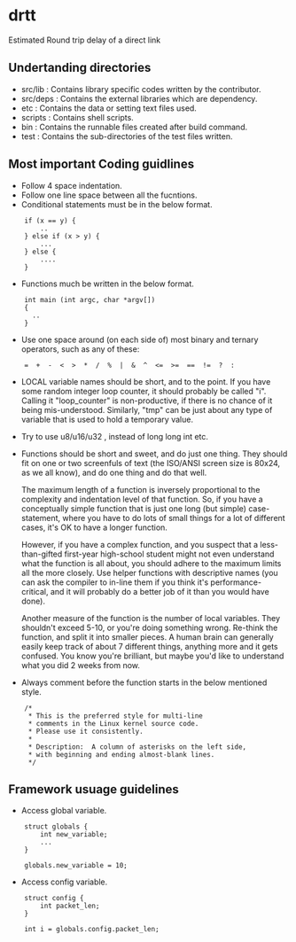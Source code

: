 drtt
====

Estimated Round trip delay of a direct link

Undertanding directories
------------------------
- src/lib : Contains library specific codes written by the contributor.
- src/deps : Contains the external libraries which are dependency.
- etc      : Contains the data or setting text files used.
- scripts  : Contains shell scripts.
- bin      : Contains the runnable files created after build command.
- test     : Contains the sub-directories of the test files written.

Most important Coding guidlines
-------------------------------
- Follow 4 space indentation.
- Follow one line space between all the fucntions.
- Conditional statements must be in the below format.
```
    if (x == y) {
        ..
    } else if (x > y) {
        ...
    } else {
        ....
    }
```
- Functions much be written in the below format.
```
    int main (int argc, char *argv[])
    {
      ..
    }
```
- Use one space around (on each side of) most binary and ternary
  operators,
  such as any of these:
```
    =  +  -  <  >  *  /  %  |  &  ^  <=  >=  ==  !=  ?  :
```
- LOCAL variable names should be short, and to the point.  If you have
some random integer loop counter, it should probably be called "i".
Calling it "loop_counter" is non-productive, if there is no chance of it
being mis-understood.  Similarly, "tmp" can be just about any type of
variable that is used to hold a temporary value.
- Try to use  u8/u16/u32 , instead of long long int etc.
- Functions should be short and sweet, and do just one thing.  They
  should
  fit on one or two screenfuls of text (the ISO/ANSI screen size is
  80x24,
  as we all know), and do one thing and do that well.

  The maximum length of a function is inversely proportional to the
  complexity and indentation level of that function.  So, if you have a
  conceptually simple function that is just one long (but simple)
  case-statement, where you have to do lots of small things for a lot of
  different cases, it's OK to have a longer function.

  However, if you have a complex function, and you suspect that a
  less-than-gifted first-year high-school student might not even
  understand what the function is all about, you should adhere to the
  maximum limits all the more closely.  Use helper functions with
  descriptive names (you can ask the compiler to in-line them if you
  think
  it's performance-critical, and it will probably do a better job of it
  than you would have done).

  Another measure of the function is the number of local variables.
  They
  shouldn't exceed 5-10, or you're doing something wrong.  Re-think the
  function, and split it into smaller pieces.  A human brain can
  generally easily keep track of about 7 different things, anything more
  and it gets confused.  You know you're brilliant, but maybe you'd like
  to understand what you did 2 weeks from now.
- Always comment before the function starts in the below mentioned style.
```
    /*
     * This is the preferred style for multi-line
     * comments in the Linux kernel source code.
     * Please use it consistently.
     *
     * Description:  A column of asterisks on the left side,
     * with beginning and ending almost-blank lines.
     */
```

Framework usuage guidelines
---------------------------
- Access global variable.
```
    struct globals {
        int new_variable;
        ...
    }

    globals.new_variable = 10;
```
- Access config variable.
```
    struct config {
        int packet_len;
    }

    int i = globals.config.packet_len;
```
